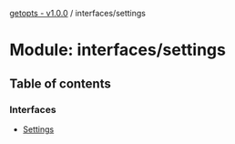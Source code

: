 [getopts - v1.0.0](../README.md) / interfaces/settings

# Module: interfaces/settings

## Table of contents

### Interfaces

- [Settings](../interfaces/interfaces_settings.settings.md)
